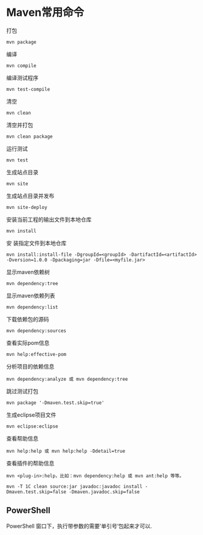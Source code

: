 # Maven常用命令

打包
```
mvn package
```
编译

```
mvn compile
```

编译测试程序

```
mvn test-compile
```

清空

```
mvn clean
```

清空并打包

```
mvn clean package
```

运行测试

```
mvn test
```

生成站点目录

```
mvn site
```

生成站点目录并发布

```
mvn site-deploy
```

安装当前工程的输出文件到本地仓库

```
mvn install
```

 安 装指定文件到本地仓库

```
mvn install:install-file -DgroupId=<groupId> -DartifactId=<artifactId> -Dversion=1.0.0 -Dpackaging=jar -Dfile=<myfile.jar>
```

显示maven依赖树

```
mvn dependency:tree
```

显示maven依赖列表

```
mvn dependency:list
```

下载依赖包的源码

```
mvn dependency:sources
```

查看实际pom信息

```
mvn help:effective-pom
```

 分析项目的依赖信息

```
mvn dependency:analyze 或 mvn dependency:tree
```

跳过测试打包

```
mvn package '-Dmaven.test.skip=true'
```

生成eclipse项目文件

```
mvn eclipse:eclipse
```

查看帮助信息

```
mvn help:help 或 mvn help:help -Ddetail=true
```

查看插件的帮助信息

```
mvn <plug-in>:help，比如：mvn dependency:help 或 mvn ant:help 等等。
```

```
mvn -T 1C clean source:jar javadoc:javadoc install -Dmaven.test.skip=false -Dmaven.javadoc.skip=false
```



##  PowerShell 

 PowerShell 窗口下，执行带参数的需要’单引号’包起来才可以.